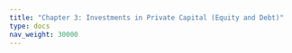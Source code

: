 ```yaml
---
title: "Chapter 3: Investments in Private Capital (Equity and Debt)"
type: docs
nav_weight: 30000
---
```

